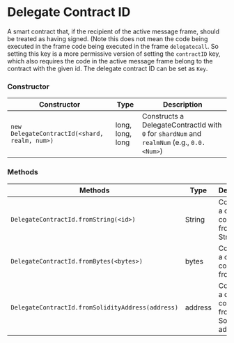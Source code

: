 # Delegate Contract ID

A smart contract that, if the recipient of the active message frame, should be treated as having signed. (Note this does not mean the code being executed in the frame code being executed in the frame `delegatecall`. So setting this key is a more permissive version of setting the `contractID` key, which also requires the code in the active message frame belong to the contract with the given id. The delegate contract ID can be set as `Key`.

### Constructor

| **Constructor**                               | **Type**         | **Description**                                                                            |
| --------------------------------------------- | ---------------- | ------------------------------------------------------------------------------------------ |
| `new DelegateContractId(<shard, realm, num>)` | long, long, long | Constructs a DelegateContractId with `0` for `shardNum` and `realmNum` (e.g., `0.0.<Num>`) |

### Methods

| **Methods**                                       | **Type** | **Description**                                         |
| ------------------------------------------------- | -------- | ------------------------------------------------------- |
| `DelegateContractId.fromString(<id>)`             | String   | Constructs a delegate contract ID from a String         |
| `DelegateContractId.fromBytes(<bytes>)`           | bytes    | Constructs a delegate contract ID from bytes            |
| `DelegateContractId.fromSolidityAddress(address)` | address  | Constructs a delegate contract ID from Solidity address |

